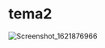 # tema2

![Screenshot_1621876966](https://user-images.githubusercontent.com/84094952/119527790-55a55580-bd89-11eb-9e2a-c6e038745f0c.png)
